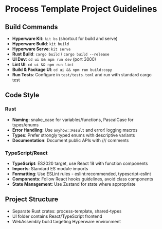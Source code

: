 # Process Template Project Guidelines

## Build Commands
- **Hyperware Kit**: `kit bs` (shortcut for build and serve)
- **Hyperware Build**: `kit build`
- **Hyperware Serve**: `kit serve`
- **Rust Build**: `cargo build` / `cargo build --release`
- **UI Dev**: `cd ui && npm run dev` (port 3000)
- **Lint UI**: `cd ui && npm run lint`
- **Build & Package UI**: `cd ui && npm run build:copy`
- **Run Tests**: Configure in `test/tests.toml` and run with standard cargo test

## Code Style
### Rust
- **Naming**: snake_case for variables/functions, PascalCase for types/enums
- **Error Handling**: Use `anyhow::Result` and error! logging macros
- **Types**: Prefer strongly typed enums with descriptive variants
- **Documentation**: Document public APIs with /// comments

### TypeScript/React
- **TypeScript**: ES2020 target, use React 18 with function components
- **Imports**: Standard ES module imports
- **Formatting**: Use ESLint rules - eslint:recommended, typescript-eslint
- **Components**: Follow React hooks guidelines, avoid class components
- **State Management**: Use Zustand for state where appropriate

## Project Structure
- Separate Rust crates: process-template, shared-types
- UI folder contains React/TypeScript frontend
- WebAssembly build targeting Hyperware environment